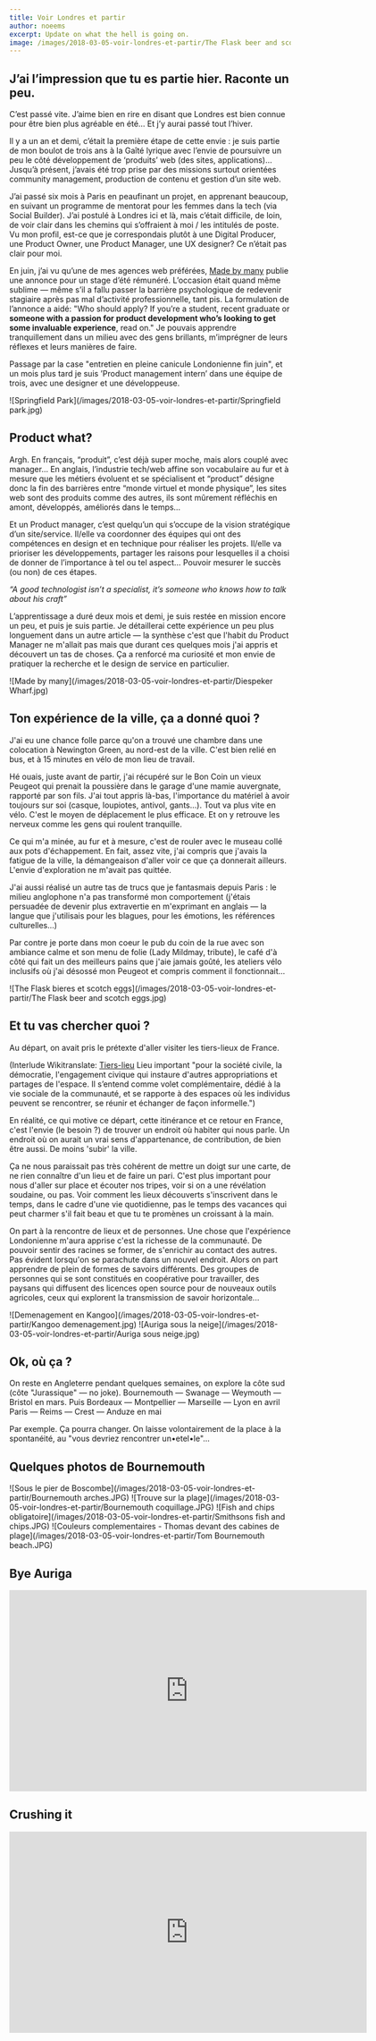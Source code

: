 ```yaml
---
title: Voir Londres et partir
author: noeems
excerpt: Update on what the hell is going on.
image: /images/2018-03-05-voir-londres-et-partir/The Flask beer and scotch eggs.jpg
---
```


## J’ai l’impression que tu es partie hier. Raconte un peu.

C’est passé vite.
J’aime bien en rire en disant que Londres est bien connue pour être bien plus agréable en été… Et j’y aurai passé tout l’hiver.

Il y a un an et demi, c’était la première étape de cette envie : je suis partie de mon boulot de trois ans à la Gaîté lyrique avec l’envie de poursuivre un peu le côté développement de ‘produits’ web (des sites, applications)…
Jusqu’à présent, j’avais été trop prise par des missions surtout orientées community management, production de contenu et gestion d’un site web.

J’ai passé six mois à Paris en peaufinant un projet, en apprenant beaucoup, en suivant un programme de mentorat pour les femmes dans la tech (via Social Builder). J’ai postulé à Londres ici et là, mais c’était difficile, de loin, de voir clair dans les chemins qui s’offraient à moi / les intitulés de poste.
Vu mon profil, est-ce que je correspondais plutôt à une Digital Producer, une Product Owner, une Product Manager, une UX designer? Ce n’était pas clair pour moi.

En juin, j’ai vu qu’une de mes agences web préférées, [Made by many](https://www.madebymany.com/) publie une annonce pour un stage d’été rémunéré.
L’occasion était quand même sublime — même s’il a fallu passer la barrière psychologique de redevenir stagiaire après pas mal d’activité professionnelle, tant pis.
La formulation de l’annonce a aidé:
"Who should apply?
If you’re a student, recent graduate or **someone with a passion for product development who’s looking to get some invaluable experience**, read on."
Je pouvais apprendre tranquillement dans un milieu avec des gens brillants, m’imprégner de leurs réflexes et leurs manières de faire.

Passage par la case "entretien en pleine canicule Londonienne fin juin", et un mois plus tard je suis ’Product management intern’ dans une équipe de trois, avec une designer et une développeuse.

![Springfield Park](/images/2018-03-05-voir-londres-et-partir/Springfield park.jpg)

## Product what?

Argh. En français, “produit”, c’est déjà super moche, mais alors couplé avec manager…
En anglais, l’industrie tech/web affine son vocabulaire au fur et à mesure que les métiers évoluent et se spécialisent et “product” désigne donc la fin des barrières entre “monde virtuel et monde physique”, les sites web sont des produits comme des autres, ils sont mûrement réfléchis en amont, développés, améliorés dans le temps…

Et un Product manager, c’est quelqu’un qui s’occupe de la vision stratégique d’un site/service. Il/elle va coordonner des équipes qui ont des compétences en design et en technique pour réaliser les projets. Il/elle va prioriser les développements, partager les raisons pour lesquelles il a choisi de donner de l’importance à tel ou tel aspect… Pouvoir mesurer le succès (ou non) de ces étapes.

_“A good technologist isn’t a specialist, it’s someone who knows how to talk about his craft”_

L’apprentissage a duré deux mois et demi, je suis restée en mission encore un peu, et puis je suis partie. Je détaillerai cette expérience un peu plus longuement dans un autre article — la synthèse c'est que l'habit du Product Manager ne m'allait pas mais que durant ces quelques mois j'ai appris et découvert un tas de choses. Ça a renforcé ma curiosité et mon envie de pratiquer la recherche et le design de service en particulier.

![Made by many](/images/2018-03-05-voir-londres-et-partir/Diespeker Wharf.jpg)

## Ton expérience de la ville, ça a donné quoi ?

J'ai eu une chance folle parce qu'on a trouvé une chambre dans une colocation à Newington Green, au nord-est de la ville. C'est bien relié en bus, et à 15 minutes en vélo de mon lieu de travail.

Hé ouais, juste avant de partir, j'ai récupéré sur le Bon Coin un vieux Peugeot qui prenait la poussière dans le garage d'une mamie auvergnate, rapporté par son fils.
J'ai tout appris là-bas, l'importance du matériel à avoir toujours sur soi (casque, loupiotes, antivol, gants...). Tout va plus vite en vélo. C'est le moyen de déplacement le plus efficace. Et on y retrouve les nerveux comme les gens qui roulent tranquille.

Ce qui m'a minée, au fur et à mesure, c'est de rouler avec le museau collé aux pots d'échappement.
En fait, assez vite, j'ai compris que j'avais la fatigue de la ville, la démangeaison d'aller voir ce que ça donnerait ailleurs. L'envie d'exploration ne m'avait pas quittée.

J'ai aussi réalisé un autre tas de trucs que je fantasmais depuis Paris : le milieu anglophone n'a pas transformé mon comportement (j'étais persuadée de devenir plus extravertie en m'exprimant en anglais — la langue que j'utilisais pour les blagues, pour les émotions, les références culturelles...)

Par contre je porte dans mon coeur le pub du coin de la rue avec son ambiance calme et son menu de folie (Lady Mildmay, tribute), le café d'à côté qui fait un des meilleurs pains que j'aie jamais goûté, les ateliers vélo inclusifs où j'ai désossé mon Peugeot et compris comment il fonctionnait...

![The Flask bieres et scotch eggs](/images/2018-03-05-voir-londres-et-partir/The Flask beer and scotch eggs.jpg)

## Et tu vas chercher quoi ?

Au départ, on avait pris le prétexte d'aller visiter les tiers-lieux de France.

(Interlude Wikitranslate: [Tiers-lieu](https://fr.wikipedia.org/wiki/Tiers-lieu)
Lieu important "pour la société civile, la démocratie, l'engagement civique qui instaure d'autres appropriations et partages de l'espace. Il s’entend comme volet complémentaire, dédié à la vie sociale de la communauté, et se rapporte à des espaces où les individus peuvent se rencontrer, se réunir et échanger de façon informelle.")

En réalité, ce qui motive ce départ, cette itinérance et ce retour en France, c'est l'envie (le besoin ?) de trouver un endroit où habiter qui nous parle. Un endroit où on aurait un vrai sens d'appartenance, de contribution, de bien être aussi. De moins 'subir' la ville.

Ça ne nous paraissait pas très cohérent de mettre un doigt sur une carte, de ne rien connaître d'un lieu et de faire un pari. C'est plus important pour nous d'aller sur place et écouter nos tripes, voir si on a une révélation soudaine, ou pas.
Voir comment les lieux découverts s'inscrivent dans le temps, dans le cadre d'une vie quotidienne, pas le temps des vacances qui peut charmer s'il fait beau et que tu te promènes un croissant à la main.

On part à la rencontre de lieux et de personnes.
Une chose que l'expérience Londonienne m'aura apprise c'est la richesse de la communauté. De pouvoir sentir des racines se former, de s'enrichir au contact des autres. Pas évident lorsqu'on se parachute dans un nouvel endroit.
Alors on part apprendre de plein de formes de savoirs différents. Des groupes de personnes qui se sont constitués en coopérative pour travailler, des paysans qui diffusent des licences open source pour de nouveaux outils agricoles, ceux qui explorent la transmission de savoir horizontale...

![Demenagement en Kangoo](/images/2018-03-05-voir-londres-et-partir/Kangoo demenagement.jpg)
![Auriga sous la neige](/images/2018-03-05-voir-londres-et-partir/Auriga sous neige.jpg)

## Ok, où ça ?

On reste en Angleterre pendant quelques semaines, on explore la côte sud (côte "Jurassique" — no joke).
Bournemouth — Swanage — Weymouth — Bristol en mars.
Puis Bordeaux — Montpellier — Marseille — Lyon en avril
Paris — Reims — Crest — Anduze en mai

Par exemple. Ça pourra changer.
On laisse volontairement de la place à la spontanéité, au "vous devriez rencontrer un•etel•le"...

## Quelques photos de Bournemouth

![Sous le pier de Boscombe](/images/2018-03-05-voir-londres-et-partir/Bournemouth arches.JPG)
![Trouve sur la plage](/images/2018-03-05-voir-londres-et-partir/Bournemouth coquillage.JPG)
![Fish and chips obligatoire](/images/2018-03-05-voir-londres-et-partir/Smithsons fish and chips.JPG)
![Couleurs complementaires - Thomas devant des cabines de plage](/images/2018-03-05-voir-londres-et-partir/Tom Bournemouth beach.JPG)

## Bye Auriga
<iframe src="https://player.vimeo.com/video/258665899" width="640" height="360" frameborder="0" webkitallowfullscreen mozallowfullscreen allowfullscreen></iframe>

## Crushing it
<iframe src="https://player.vimeo.com/video/258665998" width="640" height="360" frameborder="0" webkitallowfullscreen mozallowfullscreen allowfullscreen></iframe>
